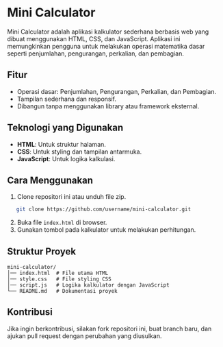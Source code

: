 # Mini Calculator

Mini Calculator adalah aplikasi kalkulator sederhana berbasis web yang dibuat menggunakan HTML, CSS, dan JavaScript. Aplikasi ini memungkinkan pengguna untuk melakukan operasi matematika dasar seperti penjumlahan, pengurangan, perkalian, dan pembagian.

## Fitur

- Operasi dasar: Penjumlahan, Pengurangan, Perkalian, dan Pembagian.
- Tampilan sederhana dan responsif.
- Dibangun tanpa menggunakan library atau framework eksternal.

## Teknologi yang Digunakan

- **HTML**: Untuk struktur halaman.
- **CSS**: Untuk styling dan tampilan antarmuka.
- **JavaScript**: Untuk logika kalkulasi.

## Cara Menggunakan

1. Clone repositori ini atau unduh file zip.

```bash
   git clone https://github.com/username/mini-calculator.git
```

2. Buka file `index.html` di browser.
3. Gunakan tombol pada kalkulator untuk melakukan perhitungan.

## Struktur Proyek

```
mini-calculator/
│── index.html  # File utama HTML
│── style.css   # File styling CSS
│── script.js   # Logika kalkulator dengan JavaScript
└── README.md   # Dokumentasi proyek
```

## Kontribusi

Jika ingin berkontribusi, silakan fork repositori ini, buat branch baru, dan ajukan pull request dengan perubahan yang diusulkan.
